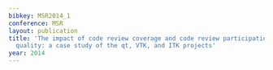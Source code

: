 ```yaml
---
bibkey: MSR2014_1
conference: MSR
layout: publication
title: 'The impact of code review coverage and code review participation on software
  quality: a case study of the qt, VTK, and ITK projects'
year: 2014
---
```

